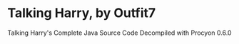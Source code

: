 # Talking Harry, by Outfit7
Talking Harry's Complete Java Source Code
Decompiled with Procyon 0.6.0
